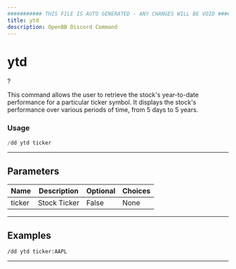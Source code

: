 ```yaml
---
########### THIS FILE IS AUTO GENERATED - ANY CHANGES WILL BE VOID ###########
title: ytd
description: OpenBB Discord Command
---
```


# ytd

?

This command allows the user to retrieve the stock's year-to-date performance for a particular ticker symbol. It displays the stock's performance over various periods of time, from 5 days to 5 years.

### Usage

```python wordwrap
/dd ytd ticker
```

---

## Parameters

| Name | Description | Optional | Choices |
| ---- | ----------- | -------- | ------- |
| ticker | Stock Ticker | False | None |


---

## Examples

```
/dd ytd ticker:AAPL
```
---
